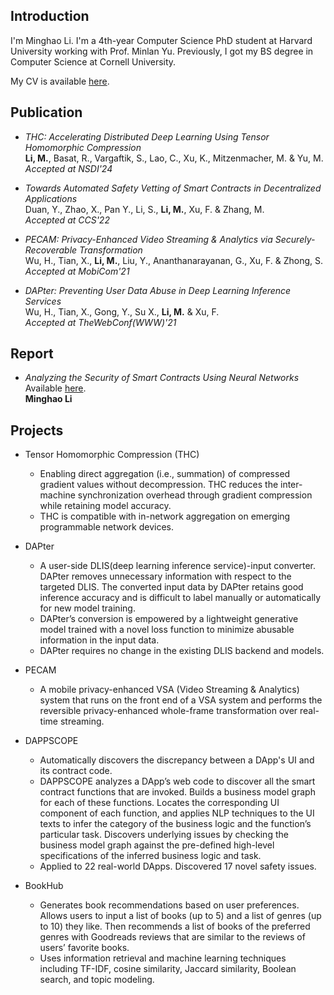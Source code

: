 
## Introduction
I'm Minghao Li. I'm a 4th-year Computer Science PhD student at Harvard University working with Prof. Minlan Yu. Previously, I got my BS degree in Computer Science at Cornell University. 

My CV is available [here](documents/CV_MinghaoLi_HarvardCS.pdf).

## Publication
+ _THC: Accelerating Distributed Deep Learning Using Tensor Homomorphic Compression_<br>
**Li, M.**, Basat, R., Vargaftik, S., Lao, C., Xu, K., Mitzenmacher, M. & Yu, M.<br>
_Accepted at NSDI'24_

+ _Towards Automated Safety Vetting of Smart Contracts in Decentralized Applications_<br>
Duan, Y., Zhao, X., Pan Y., Li, S., **Li, M.**, Xu, F. & Zhang, M.<br>
_Accepted at CCS'22_

+ _PECAM: Privacy-Enhanced Video Streaming & Analytics via Securely-Recoverable Transformation_<br>
Wu, H., Tian, X., **Li, M.**, Liu, Y., Ananthanarayanan, G., Xu, F. & Zhong, S.<br>
_Accepted at MobiCom'21_

+ _DAPter: Preventing User Data Abuse in Deep Learning Inference Services_<br>
Wu, H., Tian, X., Gong, Y., Su X., **Li, M.** & Xu, F.<br>
_Accepted at TheWebConf(WWW)'21_

## Report
+ _Analyzing the Security of Smart Contracts Using Neural Networks_<br>
Available [here](documents/Analyzing_the_Security_of_Smart_Contracts_Using_Neural_Networks_summer2020.pdf).<br>
**Minghao Li**

## Projects
+ Tensor Homomorphic Compression (THC)
    + Enabling direct aggregation (i.e., summation) of compressed gradient values without decompression. THC reduces the inter-machine synchronization overhead through gradient compression while retaining model accuracy.
    + THC is compatible with in-network aggregation on emerging programmable network devices.

+ DAPter
    + A user-side DLIS(deep learning inference service)-input converter. DAPter removes unnecessary information with respect to the targeted DLIS. The converted input data by DAPter retains good inference accuracy and is difficult to label manually or automatically for new model training.
    + DAPter’s conversion is empowered by a lightweight generative model trained with a novel loss function to minimize abusable information in the input data.
    + DAPter requires no change in the existing DLIS backend and models.

+ PECAM
    + A mobile privacy-enhanced VSA (Video Streaming & Analytics) system that runs on the front end of a VSA system and performs the reversible privacy-enhanced whole-frame transformation over real-time streaming. 

+ DAPPSCOPE
    + Automatically discovers the discrepancy between a DApp's UI and its contract code.
    + DAPPSCOPE analyzes a DApp’s web code to discover all the smart contract functions that are invoked. Builds a business model graph for each of these functions. Locates the corresponding UI component of each function, and applies NLP techniques to the UI texts to infer the category of the business logic and the function’s particular task. Discovers underlying issues by checking the business model graph against the pre-defined high-level specifications of the inferred business logic and task. 
    + Applied to 22 real-world DApps. Discovered 17 novel safety issues.

+ BookHub
    + Generates book recommendations based on user preferences. Allows users to input a list of books (up to 5) and a list of genres (up to 10) they like. Then recommends a list of books of the preferred genres with Goodreads reviews that are similar to the reviews of users’ favorite books. 
    + Uses information retrieval and machine learning techniques including TF-IDF, cosine similarity, Jaccard similarity, Boolean search, and topic modeling.
    <!-- + The project is available at [here](https://cu-bookhub.herokuapp.com/). -->

<!-- + Weather Station
    + Gets the real-time temperature and humidity from the environment and displays them (temperature in both Celsius and Fahrenheit) on the OLED display every four seconds (the temperature is displayed for 2 seconds, and then the humidity is displayed for 2 seconds).
    + Can also display a scatter plot of the temperature and humidity of the most recent 6 minutes, with one point indicating every minute.
    + Built by connecting an Adafruit DHT11 temperature-humidity sensor and an Adafruit 931 OLED display to an FRDM-K64F board.
    + The demo video is available at [here](https://youtu.be/rXCpg2w4B9Q).

## Personal

You can go to my [personal page](https://sophiali06.github.io/personal_site/Personal) to learn more fun facts about me. -->


